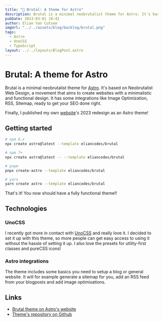 ```yaml
---
title: "🍱 Brutal: A theme for Astro"
description: Brutal is a minimal neobrutalist theme for Astro. It's based on Neobrutalist Web Design, a movement that aims to create websites with a minimalistic and functional design. It has some integrations like Image Optimization, RSS, Sitemap, ready to get your SEO done right.
pubDate: 2023-03-01 19:41
author: Elian Van Cutsem
imgUrl: "../../assets/blog/backlog/brutal.png"
tags:
  - Astro
  - UnoCSS
  - TypeScript
layout: ../../layouts/BlogPost.astro
---
```


# Brutal: A theme for Astro

Brutal is a minimal neobrutalist theme for [Astro](https://astro.build/). It's based on Neobrutalist Web Design, a movement that aims to create websites with a minimalistic and functional design. It has some integrations like Image Optimization, RSS, Sitemap, ready to get your SEO done right.

Finally, I published my own [website](https://www.elian.codes/)'s 2023 redesign as an Astro theme!

## Getting started

```bash
# npm 6.x
npx create astro@latest --template eliancodes/brutal

# npm 7+
npx create astro@latest -- --template eliancodes/brutal

# pnpm
pnpx create-astro --template eliancodes/brutal

# yarn
yarn create astro --template eliancodes/brutal
```

That's it! You now should have a fully functional theme!!

## Technologies

### UnoCSS

I recently got more in contact with [UnoCSS](https://uno.antfu.me/) and really love it. I decided to set it up with this theme, so more people can get easy access to using it without the hassle of setting it up. I also love the presets for utility-first classes and pureCSS icons!

### Astro integrations

The theme includes some basics you need to setup a blog or general website. It will for example generate a sitemap for you, add an RSS feed from your blogposts and add image optimisations.

## Links

- [Brutal theme on Astro's website](https://astro.build/themes/details/brutal)
- [Theme's repository on Github](https://github.com/eliancodes/brutal)
